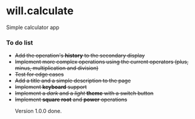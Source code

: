 # will.calculate
Simple calculator app

<h3>To do list</h3>
<ul>
<li><strike>Add the operation's <b>history</b> to the secondary display</strike></li>
<li><strike>Implement more complex operations using the current operators (plus, minus, multiplication and division)</strike></li>
<li><strike>Test for edge cases</strike></li>
<li><strike>Add a title and a simple description to the page</strike></li>
<li><strike>Implement <b>keyboard</b> support</strike></li>
<li><strike>Implement a <i>dark</i> and a <i>light</i> <b>theme</b> with a switch button</strike></li>
<li><strike> Implement <b>square root</b> and <b>power</b> operations</strike></li>

Version 1.0.0 done.

</ul>
